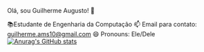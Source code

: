 Olá, sou Guilherme Augusto! 👋

📚Estudante de Engenharia da Computação
📫 Email para contato: guilherme.ams10@gmail.com
😄 Pronouns: Ele/Dele
[![Anurag's GitHub stats](https://github-readme-stats.vercel.app/api?username=Guiggs67)](https://github.com/anuraghazra/github-readme-stats)
